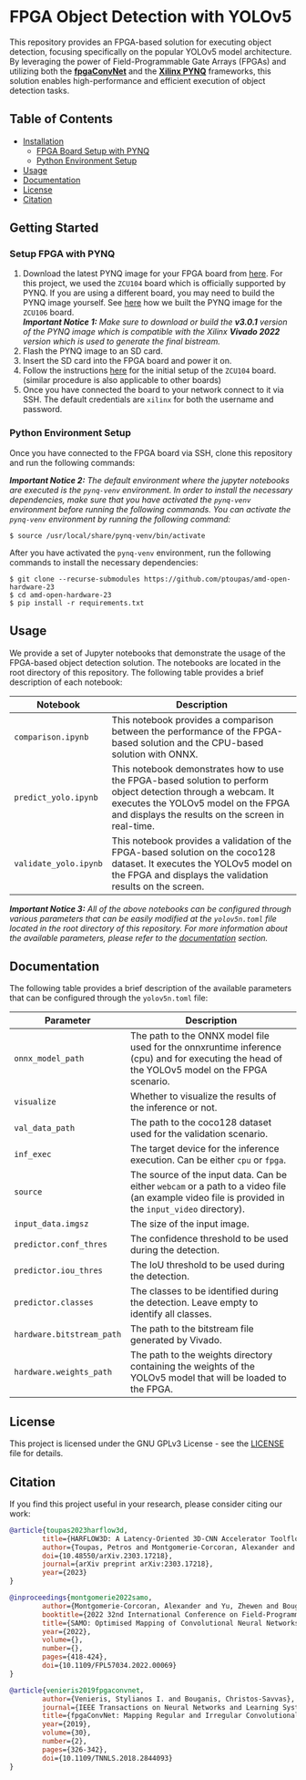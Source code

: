# FPGA Object Detection with YOLOv5

This repository provides an FPGA-based solution for executing object detection, focusing specifically on the popular YOLOv5 model architecture. By leveraging the power of Field-Programmable Gate Arrays (FPGAs) and utilizing both the [**fpgaConvNet**](https://github.com/AlexMontgomerie/fpgaconvnet-model) and the [**Xilinx PYNQ**](http://www.pynq.io/) frameworks, this solution enables high-performance and efficient execution of object detection tasks.

## Table of Contents

- [Installation](#installation)
  - [FPGA Board Setup with PYNQ](#setup-fpga-with-pynq)
  - [Python Environment Setup](#python-environment-setup)
- [Usage](#usage)
- [Documentation](#documentation)
- [License](#license)
- [Citation](#citation)



## Getting Started

### Setup FPGA with PYNQ

1. Download the latest PYNQ image for your FPGA board from [here](http://www.pynq.io/board.html). For this project, we used the `ZCU104` board which is officially supported by PYNQ. If you are using a different board, you may need to build the PYNQ image yourself. See [here](https://github.com/Xilinx/PYNQ/issues/1425#issuecomment-1601772627) how we built the PYNQ image for the `ZCU106` board.  
***Important Notice 1:*** *Make sure to download or build the ***v3.0.1*** version of the PYNQ image which is compatible with the Xilinx ***Vivado 2022*** version which is used to generate the final bistream.*
2. Flash the PYNQ image to an SD card.
3. Insert the SD card into the FPGA board and power it on.
2. Follow the instructions [here](https://pynq.readthedocs.io/en/latest/getting_started/zcu104_setup.html) for the initial setup of the `ZCU104` board. (similar procedure is also applicable to other boards)
4. Once you have connected the board to your network connect to it via SSH. The default credentials are `xilinx` for both the username and password.

### Python Environment Setup
Once you have connected to the FPGA board via SSH, clone this repository and run the following commands:

***Important Notice 2:*** *The default environment where the jupyter notebooks are executed is the `pynq-venv` environment. In order to install the necessary dependencies, make sure that you have activated the `pynq-venv` environment before running the following commands. You can activate the `pynq-venv` environment by running the following command:*
```shell
$ source /usr/local/share/pynq-venv/bin/activate
```
After you have activated the `pynq-venv` environment, run the following commands to install the necessary dependencies:
```shell
$ git clone --recurse-submodules https://github.com/ptoupas/amd-open-hardware-23
$ cd amd-open-hardware-23
$ pip install -r requirements.txt
```

## Usage

We provide a set of Jupyter notebooks that demonstrate the usage of the FPGA-based object detection solution. The notebooks are located in the root directory of this repository. The following table provides a brief description of each notebook:

| Notebook | Description |
| --- | --- |
| `comparison.ipynb` | This notebook provides a comparison between the performance of the FPGA-based solution and the CPU-based solution with ONNX. |
| `predict_yolo.ipynb` | This notebook demonstrates how to use the FPGA-based solution to perform object detection through a webcam. It executes the YOLOv5 model on the FPGA and displays the results on the screen in real-time. |
| `validate_yolo.ipynb` | This notebook provides a validation of the FPGA-based solution on the coco128 dataset. It executes the YOLOv5 model on the FPGA and displays the validation results on the screen. |


***Important Notice 3:*** *All of the above notebooks can be configured through various parameters that can be easily modified at the `yolov5n.toml` file located in the root directory of this repository. For more information about the available parameters, please refer to the [documentation](#documentation) section.*

## Documentation

The following table provides a brief description of the available parameters that can be configured through the `yolov5n.toml` file:

| Parameter | Description |
| --- | --- |
| `onnx_model_path` | The path to the ONNX model file used for the onnxruntime inference (cpu) and for executing the head of the YOLOv5 model on the FPGA scenario. |
| `visualize` | Whether to visualize the results of the inference or not. |
| `val_data_path` | The path to the coco128 dataset used for the validation scenario. |
| `inf_exec` | The target device for the inference execution. Can be either `cpu` or `fpga`. |
| `source` | The source of the input data. Can be either `webcam` or a path to a video file (an example video file is provided in the `input_video` directory). |
| `input_data.imgsz` | The size of the input image. |
| `predictor.conf_thres` | The confidence threshold to be used during the detection. |
| `predictor.iou_thres` | The IoU threshold to be used during the detection. |
| `predictor.classes` | The classes to be identified during the detection. Leave empty to identify all classes. |
| `hardware.bitstream_path` | The path to the bitstream file generated by Vivado. |
| `hardware.weights_path` | The path to the weights directory containing the weights of the YOLOv5 model that will be loaded to the FPGA. |

## License

This project is licensed under the GNU GPLv3 License - see the [LICENSE](https://github.com/ptoupas/amd-open-hardware-23/blob/main/LICENSE) file for details.

## Citation
If you find this project useful in your research, please consider citing our work:
```BibTeX
@article{toupas2023harflow3d,
        title={HARFLOW3D: A Latency-Oriented 3D-CNN Accelerator Toolflow for HAR on FPGA Devices},
        author={Toupas, Petros and Montgomerie-Corcoran, Alexander and Bouganis, Christos-Savvas and Tzovaras, Dimitrios},
        doi={10.48550/arXiv.2303.17218},
        journal={arXiv preprint arXiv:2303.17218},
        year={2023}
}

@inproceedings{montgomerie2022samo,
        author={Montgomerie-Corcoran, Alexander and Yu, Zhewen and Bouganis, Christos-Savvas},
        booktitle={2022 32nd International Conference on Field-Programmable Logic and Applications (FPL)},
        title={SAMO: Optimised Mapping of Convolutional Neural Networks to Streaming Architectures},
        year={2022},
        volume={},
        number={},
        pages={418-424},
        doi={10.1109/FPL57034.2022.00069}
}

@article{venieris2019fpgaconvnet,
        author={Venieris, Stylianos I. and Bouganis, Christos-Savvas},
        journal={IEEE Transactions on Neural Networks and Learning Systems},
        title={fpgaConvNet: Mapping Regular and Irregular Convolutional Neural Networks on FPGAs},
        year={2019},
        volume={30},
        number={2},
        pages={326-342},
        doi={10.1109/TNNLS.2018.2844093}
}
```
